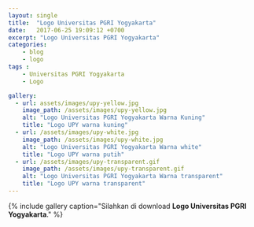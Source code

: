 ```yaml
---
layout: single
title:  "Logo Universitas PGRI Yogyakarta"
date:   2017-06-25 19:09:12 +0700
excerpt: "Logo Universitas PGRI Yogyakarta"
categories:
    - blog
    - logo
tags :
    - Universitas PGRI Yogyakarta
    - Logo

gallery:
  - url: assets/images/upy-yellow.jpg
    image_path: /assets/images/upy-yellow.jpg
    alt: "Logo Universitas PGRI Yogyakarta Warna Kuning"
    title: "Logo UPY warna kuning"
  - url: /assets/images/upy-white.jpg
    image_path: /assets/images/upy-white.jpg
    alt: "Logo Universitas PGRI Yogyakarta Warna white"
    title: "Logo UPY warna putih"
  - url: /assets/images/upy-transparent.gif
    image_path: /assets/images/upy-transparent.gif
    alt: "Logo Universitas PGRI Yogyakarta Warna transparent"
    title: "Logo UPY warna transparent"
---
```


{% include gallery caption="Silahkan di download **Logo Universitas PGRI Yogyakarta**." %}
